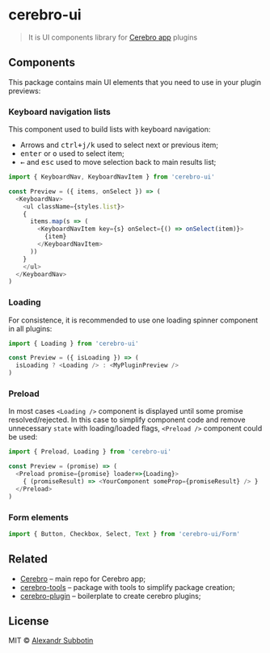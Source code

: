 # cerebro-ui

> It is UI components library for [Cerebro app](http://www.cerebroapp.com) plugins

## Components
This package contains main UI elements that you need to use in your plugin previews:

### Keyboard navigation lists
This component used to build lists with keyboard navigation:
* Arrows and <kbd>ctrl+j/k</kbd> used to select next or previous item;
* <kbd>enter</kbd> or <kbd>o</kbd> used to select item;
* <kbd>←</kbd> and <kbd>esc</kbd> used to move selection back to main results list;

```js
import { KeyboardNav, KeyboardNavItem } from 'cerebro-ui'

const Preview = ({ items, onSelect }) => (
  <KeyboardNav>
    <ul className={styles.list}>
    {
      items.map(s => (
        <KeyboardNavItem key={s} onSelect={() => onSelect(item)}>
          {item}
        </KeyboardNavItem>
      ))
    }
    </ul>
  </KeyboardNav>
)

```

### Loading
For consistence, it is recommended to use one loading spinner component in all plugins:

```js
import { Loading } from 'cerebro-ui'

const Preview = ({ isLoading }) => (
  isLoading ? <Loading /> : <MyPluginPreview />
)

```

### Preload
In most cases `<Loading />` component is displayed until some promise resolved/rejected. In this case to simplify component code and remove unnecessary `state` with loading/loaded flags, `<Preload />` component could be used:

```js
import { Preload, Loading } from 'cerebro-ui'

const Preview = (promise) => (
  <Preload promise={promise} loader=>{Loading}>
    { (promiseResult) => <YourComponent someProp={promiseResult} /> }
  </Preload>
)

```

### Form elements
```js
import { Button, Checkbox, Select, Text } from 'cerebro-ui/Form'
```


## Related

* [Cerebro](http://github.com/KELiON/cerebro) – main repo for Cerebro app;
* [cerebro-tools](http://github.com/KELiON/cerebro-tools) – package with tools to simplify package creation;
* [cerebro-plugin](http://github.com/KELiON/cerebro-tools) – boilerplate to create cerebro plugins;

## License

MIT © [Alexandr Subbotin](http://asubbotin.ru)